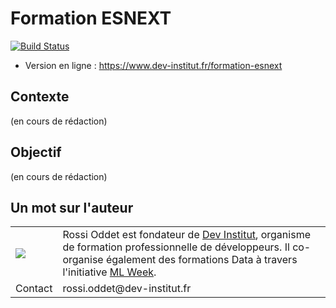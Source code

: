 # Formation ESNEXT

[![Build Status](https://travis-ci.org/DevInstitut/formation-esnext.svg?branch=master)](https://travis-ci.org/DevInstitut/formation-esnext)

* Version en ligne : https://www.dev-institut.fr/formation-esnext


## Contexte
(en cours de rédaction)


## Objectif

(en cours de rédaction)


## Un mot sur l'auteur

<table>
    <tbody>
        <tr>
            <td><img src="https://avatars3.githubusercontent.com/u/1372183?s=200&u=ef562f9dd6ebffd9929d46af18439ea544038c1a&v=4"></td>
            <td>Rossi Oddet est fondateur de <a href="http://www.dev-institut.fr">Dev Institut</a>, organisme de formation professionnelle de développeurs.
            Il co-organise également des formations Data à travers l'initiative <a href="http://www.ml-week.com/">ML Week</a>.</td>
        </tr>
        <tr>
            <td>Contact</td>
            <td>rossi.oddet@dev-institut.fr</td>
        </tr>
    </tbody>
</table>
